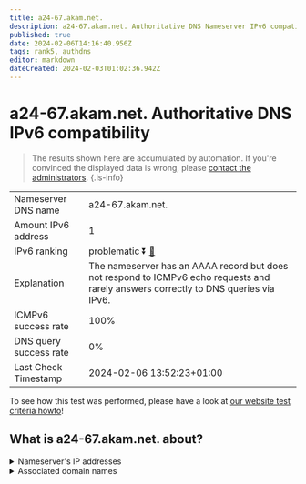 ```yaml
---
title: a24-67.akam.net.
description: a24-67.akam.net. Authoritative DNS Nameserver IPv6 compatibility
published: true
date: 2024-02-06T14:16:40.956Z
tags: rank5, authdns
editor: markdown
dateCreated: 2024-02-03T01:02:36.942Z
---
```


# a24-67.akam.net. Authoritative DNS IPv6 compatibility

> The results shown here are accumulated by automation. If you're convinced the displayed data is wrong, please [contact the administrators](/howto/chat). 
{.is-info}




|   |   |
| - | - |
| Nameserver DNS name | a24-67.akam.net.
| Amount IPv6 address | 1
| IPv6 ranking | problematic :arrow_double_down: [🔗](/howto/ranking) |
| Explanation | The nameserver has an AAAA record but does not respond to ICMPv6 echo requests and rarely answers correctly to DNS queries via IPv6. |
| ICMPv6 success rate | 100%|
| DNS query success rate | 0% |
| Last Check Timestamp | 2024-02-06 13:52:23+01:00 |

To see how this test was performed, please have a look at [our website test criteria howto](/howto/testcriteria/authdns)!


## What is a24-67.akam.net. about?




<details>
<summary>Nameserver's IP addresses</summary>

2600:1480:9800::43

</details>



<details>
<summary>Associated domain names</summary>

www.intuit.com

</details>
